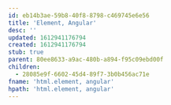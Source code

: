 ```yaml
---
id: eb14b3ae-59b8-40f8-8798-c469745e6e56
title: 'Element, Angular'
desc: ''
updated: 1612941176794
created: 1612941176794
stub: true
parent: 80ee8633-a9ac-480b-a894-f95c09ebd00f
children:
  - 28085e9f-6602-45d4-89f7-3b0b456ac71e
fname: 'html.element, angular'
hpath: 'html.element, angular'
---
```



